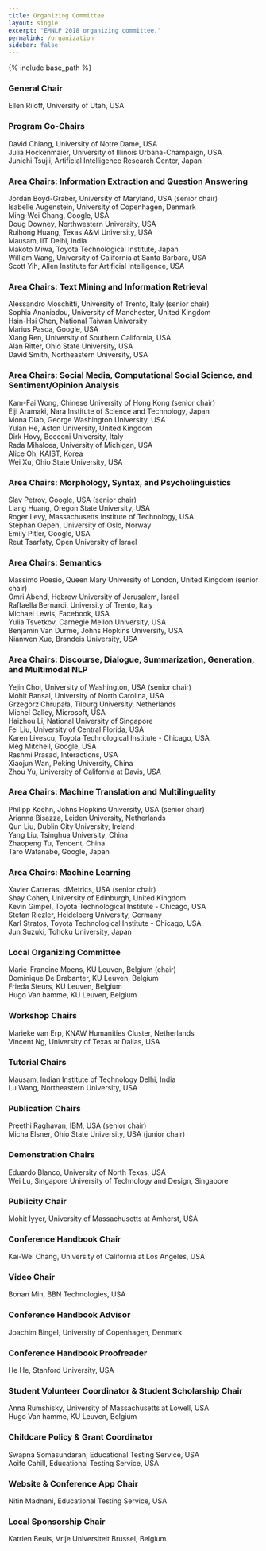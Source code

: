 ```yaml
---
title: Organizing Committee
layout: single
excerpt: "EMNLP 2018 organizing committee."
permalink: /organization
sidebar: false
---
```

{% include base_path %}

<h3>General Chair</h3>
Ellen Riloff, University of Utah, USA

<h3>Program Co-Chairs</h3>
David Chiang, University of Notre Dame, USA<br/>
Julia Hockenmaier, University of Illinois Urbana-Champaign, USA<br/>
Junichi Tsujii, Artificial Intelligence Research Center, Japan

<h3> Area Chairs: Information Extraction and Question Answering</h3>
Jordan Boyd-Graber, University of Maryland, USA (senior chair)<br/>
Isabelle  Augenstein, University of Copenhagen, Denmark<br/>
Ming-Wei Chang, Google, USA<br/>
Doug Downey, Northwestern University, USA<br/>
Ruihong Huang, Texas A&M University, USA<br/>
Mausam, IIT Delhi, India<br/>
Makoto Miwa, Toyota Technological Institute, Japan<br/>
William Wang, University of California at Santa Barbara, USA<br/>
Scott Yih, Allen Institute for Artificial Intelligence, USA

<h3>Area Chairs: Text Mining and Information Retrieval </h3>
Alessandro Moschitti, University of Trento, Italy (senior chair)<br/>
Sophia Ananiadou, University of Manchester, United Kingdom<br/>
Hsin-Hsi Chen, National Taiwan University<br/>
Marius Pasca, Google, USA<br/>
Xiang Ren, University of Southern California, USA<br/>
Alan Ritter, Ohio State University, USA<br/>
David Smith, Northeastern University, USA

<h3>Area Chairs: Social Media, Computational Social Science, and Sentiment/Opinion Analysis </h3>
Kam-Fai Wong, Chinese University of Hong Kong (senior chair)<br/>
Eiji Aramaki, Nara Institute of Science and Technology, Japan<br/>
Mona Diab, George Washington University, USA<br/>
Yulan He, Aston University, United Kingdom<br/>
Dirk Hovy, Bocconi University, Italy<br/>
Rada Mihalcea, University of Michigan, USA<br/>
Alice Oh, KAIST, Korea<br/>
Wei Xu, Ohio State University, USA

<h3> Area Chairs: Morphology, Syntax, and Psycholinguistics </h3>
Slav Petrov, Google, USA (senior chair)<br/>
Liang Huang, Oregon State University, USA<br/>
Roger Levy, Massachusetts Institute of Technology, USA<br/>
Stephan Oepen, University of Oslo, Norway<br/>
Emily Pitler, Google, USA<br/>
Reut Tsarfaty, Open University of Israel

<h3> Area Chairs: Semantics </h3>
Massimo Poesio, Queen Mary University of London, United Kingdom (senior chair)<br/>
Omri Abend, Hebrew University of Jerusalem, Israel<br/>
Raffaella Bernardi, University of Trento, Italy<br/>
Michael Lewis, Facebook, USA<br/>
Yulia Tsvetkov, Carnegie Mellon University, USA<br/>
Benjamin Van Durme, Johns Hopkins University, USA<br/>
Nianwen Xue, Brandeis University, USA

<h3> Area Chairs: Discourse, Dialogue, Summarization, Generation, and Multimodal NLP </h3>
Yejin Choi, University of Washington, USA (senior chair)<br/>
Mohit Bansal, University of North Carolina, USA<br/>
Grzegorz Chrupała, Tilburg University, Netherlands<br/>
Michel Galley, Microsoft, USA<br/>
Haizhou Li, National University of Singapore<br/>
Fei Liu, University of Central Florida, USA<br/>
Karen Livescu, Toyota Technological Institute - Chicago, USA<br/>
Meg Mitchell, Google, USA<br/>
Rashmi Prasad, Interactions, USA<br/>
Xiaojun Wan, Peking University, China<br/>
Zhou Yu, University of California at Davis, USA

<h3> Area Chairs: Machine Translation and Multilinguality </h3>
Philipp Koehn, Johns Hopkins University, USA (senior chair)<br/>
Arianna Bisazza, Leiden University, Netherlands<br/>
Qun Liu, Dublin City University, Ireland<br/>
Yang Liu, Tsinghua University, China<br/>
Zhaopeng Tu, Tencent, China<br/>
Taro Watanabe, Google, Japan

<h3> Area Chairs: Machine Learning </h3>
Xavier Carreras, dMetrics, USA (senior chair)<br/>
Shay Cohen, University of Edinburgh, United Kingdom<br/>
Kevin Gimpel, Toyota Technological Institute - Chicago, USA<br/>
Stefan Riezler, Heidelberg University, Germany<br/>
Karl Stratos, Toyota Technological Institute - Chicago, USA<br/>
Jun Suzuki, Tohoku University, Japan

<h3>Local Organizing Committee</h3>
Marie-Francine Moens, KU Leuven, Belgium (chair)<br/>
Dominique De Brabanter, KU Leuven, Belgium<br/>
Frieda Steurs, KU Leuven, Belgium<br/>
Hugo Van hamme, KU Leuven, Belgium<br/>

<h3>Workshop Chairs</h3>
Marieke van Erp, KNAW Humanities Cluster, Netherlands<br/>
Vincent Ng, University of Texas at Dallas, USA

<h3>Tutorial Chairs</h3>
Mausam, Indian Institute of Technology Delhi, India<br/>
Lu Wang, Northeastern University, USA

<h3>Publication Chairs</h3>
Preethi Raghavan, IBM, USA (senior chair)<br/>
Micha Elsner, Ohio State University, USA (junior chair)

<h3>Demonstration Chairs</h3>
Eduardo Blanco, University of North Texas, USA<br/>
Wei Lu, Singapore University of Technology and Design, Singapore

<h3>Publicity Chair</h3>
Mohit Iyyer, University of Massachusetts at Amherst, USA

<h3>Conference Handbook Chair</h3>
Kai-Wei Chang, University of California at Los Angeles, USA

<h3>Video Chair</h3>
Bonan Min, BBN Technologies, USA

<h3>Conference Handbook Advisor</h3>
Joachim Bingel, University of Copenhagen, Denmark

<h3>Conference Handbook Proofreader</h3>
He He, Stanford University, USA

<h3>Student Volunteer Coordinator &amp; Student Scholarship Chair</h3>
Anna Rumshisky, University of Massachusetts at Lowell, USA<br/>
Hugo Van hamme, KU Leuven, Belgium

<h3>Childcare Policy &amp; Grant Coordinator</h3>
Swapna Somasundaran, Educational Testing Service, USA<br/>
Aoife Cahill, Educational Testing Service, USA

<h3>Website &amp; Conference App Chair</h3>
Nitin Madnani, Educational Testing Service, USA

<h3>Local Sponsorship Chair</h3>
Katrien Beuls, Vrije Universiteit Brussel, Belgium
